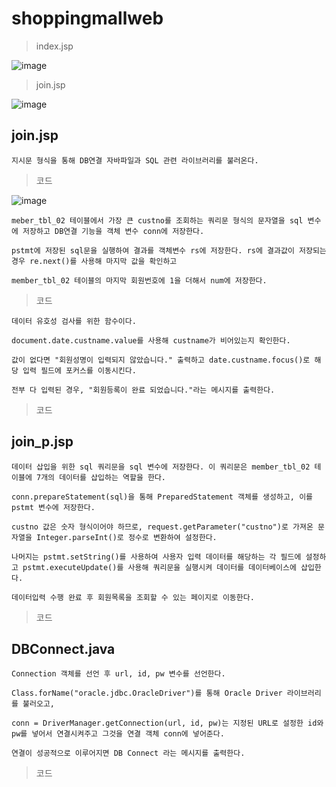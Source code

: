 # shoppingmallweb

> index.jsp 

![image](https://github.com/user-attachments/assets/6196516e-fadf-446b-b021-c0181a4a84e0)

> join.jsp

![image](https://github.com/user-attachments/assets/ad2ec725-411b-457f-9697-6379905f6968)

## join.jsp

    지시문 형식을 통해 DB연결 자바파일과 SQL 관련 라이브러리를 불러온다.

> 코드

![image](https://github.com/user-attachments/assets/d8ee7fdc-ce2c-4193-b88b-ccd17c8a62a4)

    meber_tbl_02 테이블에서 가장 큰 custno를 조회하는 쿼리문 형식의 문자열을 sql 변수에 저장하고 DB연결 기능을 객체 변수 conn에 저장한다.

    pstmt에 저장된 sql문을 실행하여 결과를 객체변수 rs에 저장한다. rs에 결과값이 저장되는 경우 re.next()를 사용해 마지막 값을 확인하고

    member_tbl_02 테이블의 마지막 회원번호에 1을 더해서 num에 저장한다.

> 코드

    데이터 유호성 검사를 위한 함수이다.

    document.date.custname.value를 사용해 custname가 비어있는지 확인한다.

    값이 없다면 "회원성명이 입력되지 않았습니다." 출력하고 date.custname.focus()로 해당 입력 필드에 포커스를 이동시킨다.

    전부 다 입력된 경우, "회원등록이 완료 되었습니다."라는 메시지를 출력한다.

> 코드

## join_p.jsp

    데이터 삽입을 위한 sql 쿼리문을 sql 변수에 저장한다. 이 쿼리문은 member_tbl_02 테이블에 7개의 데이터를 삽입하는 역할을 한다.

    conn.prepareStatement(sql)을 통해 PreparedStatement 객체를 생성하고, 이를 pstmt 변수에 저장한다.

    custno 값은 숫자 형식이어야 하므로, request.getParameter("custno")로 가져온 문자열을 Integer.parseInt()로 정수로 변환하여 설정한다. 

    나머지는 pstmt.setString()를 사용하여 사용자 입력 데이터를 해당하는 각 필드에 설정하고 pstmt.executeUpdate()를 사용해 쿼리문을 실행시켜 데이터를 데이터베이스에 삽입한다.

    데이터입력 수행 완료 후 회원목록을 조회할 수 있는 페이지로 이동한다.

> 코드


## DBConnect.java

    Connection 객체를 선언 후 url, id, pw 변수를 선언한다.

    Class.forName("oracle.jdbc.OracleDriver")를 통해 Oracle Driver 라이브러리를 불러오고,

    conn = DriverManager.getConnection(url, id, pw)는 지정된 URL로 설정한 id와 pw를 넣어서 연결시켜주고 그것을 연결 객체 conn에 넣어준다.

    연결이 성공적으로 이루어지면 DB Connect 라는 메시지를 출력한다.

> 코드
